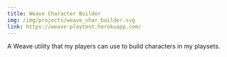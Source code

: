 ```yaml
---
title: Weave Character Builder
img: /img/projects/weave_char_builder.svg
link: https://weave-playtest.herokuapp.com/
---
```

A Weave utility that my players can use to build characters in my playsets.
